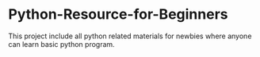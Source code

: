 # Python-Resource-for-Beginners
 This project include all python related materials for newbies where  anyone can learn basic python program.
